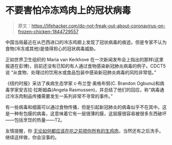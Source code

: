 # 不要害怕冷冻鸡肉上的冠状病毒

> 原文：<https://lifehacker.com/do-not-freak-out-about-coronavirus-on-frozen-chicken-1844729557>

中国当局最近在从巴西进口的冷冻鸡翅上发现了冠状病毒的痕迹。但是专家不认为食物(冷冻或其他)是值得担心的冠状病毒威胁。



正如世界卫生组织的 Maria van Kerkhove 在一次新闻发布会上指出的那样(这里报道在彭博)，目前还没有已知的有人通过食物感染新冠肺炎病毒的例子。CDCT5 说 “从食物、处理过的饮用水或食品包装中感染新冠肺炎病毒的风险非常低。”

《纽约时报》采访了疾病生态学家 c·布兰登·奥格布努(C. Brandon Ogbunu)和病毒学家安吉拉·拉斯姆森(Angela Rasmussen)，并总结了他们的回应，称“病毒通过冷冻肉制品传播需要发生一系列非常不寻常的事件。”

有一些病毒和细菌可以通过食物传播，但是引起新冠肺炎的病毒似乎不在其中。这是一种有包膜的病毒，这意味着它有一层很薄的膜，这层膜很容易被很多东西破坏——包括烹饪的热量——T2。

友情提醒，你 [无论如何都应该在吃之前把你所有的生鸡肉](https://lifehacker.com/why-you-can-eat-raw-fish-but-not-other-raw-meats-1792502180)，当然还有之后洗手。继续这样做，你会没事的。